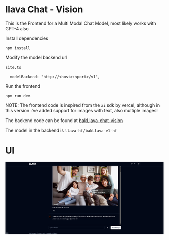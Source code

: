 # llava Chat - Vision

This is the Frontend for a Multi Modal Chat Model, most likely works with GPT-4 also

Install dependencies

```
npm install
```

Modify the model backend url

`site.ts`

```
  modelBackend: "http://<host>:<port>/v1",
```

Run the frontend

```
npm run dev
```

NOTE: The frontend code is inspired from the `ai` sdk by vercel, although in this version i've added support for images with text, also multiple images!

The backend code can be found at [bakLlava-chat-vision](https://github.com/sh-aidev/bakLlava-chat-vision.git)

The model in the backend is `llava-hf/bakLlava-v1-hf`

# UI

![ui-1](assets/llava-1.png)

